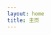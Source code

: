 ```yaml
---
layout: home
title: 主页
---
```


<script setup>
import Home from './.vitepress/theme/components/Home.vue'
</script>

<Home />
